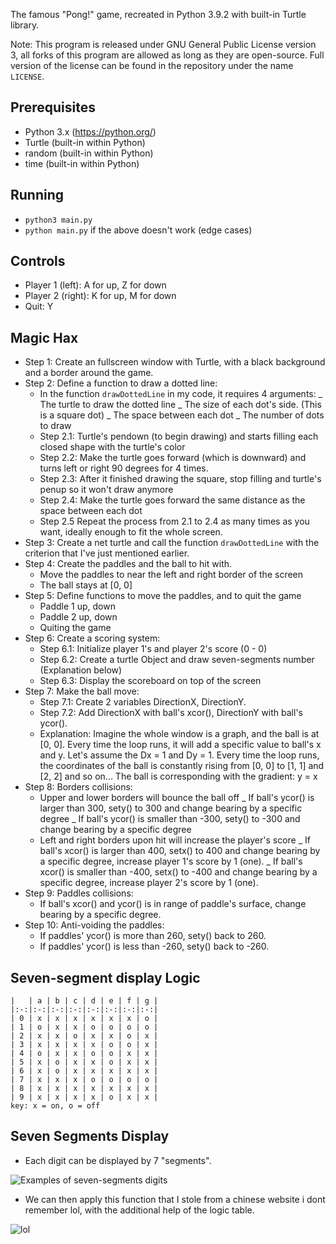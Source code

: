 The famous "Pong!" game, recreated in Python 3.9.2 with built-in Turtle library.	

Note: This program is released under GNU General Public License version 3, all forks of this program are allowed as long as they are open-source. Full version of the license can be found in the repository under the name `LICENSE`.

## Prerequisites
- Python 3.x (https://python.org/)
- Turtle (built-in within Python)
- random (built-in within Python)
- time (built-in within Python)

## Running
- `python3 main.py`
- `python main.py` if the above doesn't work (edge cases)

## Controls
- Player 1 (left): A for up, Z for down
- Player 2 (right): K for up, M for down
- Quit: Y

## Magic Hax
- Step 1: Create an fullscreen window with Turtle, with a black background and a border around the game.
- Step 2: Define a function to draw a dotted line:
	+ In the function `drawDottedLine` in my code, it requires 4 arguments:
		_ The turtle to draw the dotted line
		_ The size of each dot's side. (This is a square dot)
		_ The space between each dot
		_ The number of dots to draw
	+ Step 2.1: Turtle's pendown (to begin drawing) and starts filling each closed shape with the turtle's color
	+ Step 2.2: Make the turtle goes forward (which is downward) and turns left or right 90 degrees for 4 times.
	+ Step 2.3: After it finished drawing the square, stop filling and turtle's penup so it won't draw anymore
	+ Step 2.4: Make the turtle goes forward the same distance as the space between each dot
	+ Step 2.5 Repeat the process from 2.1 to 2.4 as many times as you want, ideally enough to fit the whole screen.
- Step 3: Create a net turtle and call the function `drawDottedLine` with the criterion that I've just mentioned earlier.
- Step 4: Create the paddles and the ball to hit with.
	+ Move the paddles to near the left and right border of the screen
	+ The ball stays at [0, 0]
- Step 5: Define functions to move the paddles, and to quit the game
	+ Paddle 1 up, down
	+ Paddle 2 up, down
	+ Quiting the game
- Step 6: Create a scoring system:
	+ Step 6.1: Initialize player 1's and player 2's score (0  -  0)
	+ Step 6.2: Create a turtle Object and draw seven-segments number (Explanation below)
	+ Step 6.3: Display the scoreboard on top of the screen
- Step 7: Make the ball move:
	+ Step 7.1: Create 2 variables DirectionX, DirectionY.
	+ Step 7.2: Add DirectionX with ball's xcor(), DirectionY with ball's ycor().
	+ Explanation: Imagine the whole window is a graph, and the ball is at [0, 0]. Every time the loop runs, it will add a specific value to ball's x and y. Let's assume the Dx = 1 and Dy = 1. Every time the loop runs, the coordinates of the ball is constantly rising from [0, 0] to [1, 1] and [2, 2] and so on... The ball is corresponding with the gradient: y = x
- Step 8: Borders collisions:
	+ Upper and lower borders will bounce the ball off
		_ If ball's ycor() is larger than 300, sety() to 300 and change bearing by a specific degree
		_ If ball's ycor() is smaller than -300, sety() to -300 and change bearing by a specific degree
	+ Left and right borders upon hit will increase the player's score
		_ If ball's xcor() is larger than 400, setx() to 400 and change bearing by a specific degree, increase player 1's score by 1 (one).
		_ If ball's xcor() is smaller than -400, setx() to -400 and change bearing by a specific degree, increase player 2's score by 1 (one).
- Step 9: Paddles collisions:
	+ If ball's xcor() and ycor() is in range of paddle's surface, change bearing by a specific degree.
- Step 10: Anti-voiding the paddles:
	+ If paddles' ycor() is more than 260, sety() back to 260.
	+ If paddles' ycor() is less than -260, sety() back to -260.


## Seven-segment display Logic
	|   | a | b | c | d | e | f | g |
	|:-:|:-:|:-:|:-:|:-:|:-:|:-:|:-:|
	| 0 | x | x | x | x | x | x | o |
	| 1 | o | x | x | o | o | o | o |
	| 2 | x | x | o | x | x | o | x |
	| 3 | x | x | x | x | o | o | x |
	| 4 | o | x | x | o | o | x | x |
	| 5 | x | o | x | x | o | x | x | 
	| 6 | x | o | x | x | x | x | x |
	| 7 | x | x | x | o | o | o | o |
	| 8 | x | x | x | x | x | x | x |
	| 9 | x | x | x | x | o | x | x |
	key: x = on, o = off
	
## Seven Segments Display
- Each digit can be displayed by 7 "segments".

![Examples of seven-segments digits](https://github.com/nguyenhuyblyat/turtle-pong/blob/main/7seg1.gif?raw=true)

- We can then apply this function that I stole from a chinese website i dont remember lol, with the additional help of the logic table.

![lol](https://github.com/nguyenhuyblyat/turtle-pong/blob/main/seven-segment-example.jpg?raw=true)
